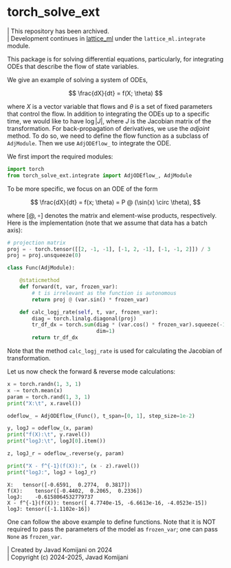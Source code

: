 # torch_solve_ext

| This repository has been archived. \
| Development continues in [lattice_ml](https://github.com/jkomijani/lattice_ml) under the `lattice_ml.integrate` module.

This package is for solving differential equations, particularly, for 
integrating ODEs that describe the flow of state variables.

We give an example of solving a system of ODEs,

$$
\frac{dX}{dt} = f(X; \theta)
$$

where $X$ is a vector variable that flows and $\theta$ is a set of fixed 
parameters that control the flow. In addition to integrating the ODEs up to a 
specific time, we would like to have $\log|J|$, where $J$ is the Jacobian 
matrix of the transformation. For back-propagation of derivatives, we use the 
*adjoint* method. To do so, we need to define the flow function as a subclass 
of `AdjModule`. Then we use `AdjODEflow_` to integrate the ODE.

We first import the required modules:

```python
import torch
from torch_solve_ext.integrate import AdjODEflow_, AdjModule
```

To be more specific, we focus on an ODE of the form

$$
\frac{dX}{dt} = f(x; \theta) = P @ (\sin(x) \circ \theta),
$$

where $[@, \circ]$ denotes the matrix and element-wise products, respectively. 
Here is the implementation (note that we assume that data has a batch axis):

```python
# projection matrix
proj = - torch.tensor([[2, -1, -1], [-1, 2, -1], [-1, -1, 2]]) / 3
proj = proj.unsqueeze(0)

class Func(AdjModule):

    @staticmethod
    def forward(t, var, frozen_var):
        # t is irrelevant as the function is autonomous
        return proj @ (var.sin() * frozen_var)

    def calc_logj_rate(self, t, var, frozen_var):
        diag = torch.linalg.diagonal(proj)
        tr_df_dx = torch.sum(diag * (var.cos() * frozen_var).squeeze(-1), 
                             dim=1)
        return tr_df_dx
```

Note that the method `calc_logj_rate` is used for calculating the Jacobian of 
transformation.

Let us now check the forward & reverse mode calculations:

```python
x = torch.randn(1, 3, 1)
x -= torch.mean(x)
param = torch.rand(1, 3, 1)
print("X:\t", x.ravel())

odeflow_ = AdjODEflow_(Func(), t_span=[0, 1], step_size=1e-2)

y, logJ = odeflow_(x, param)
print("f(X):\t", y.ravel())
print("logJ:\t", logJ[0].item())

z, logJ_r = odeflow_.reverse(y, param)

print("X - f^{-1}(f(X)):", (x - z).ravel())
print("logJ:", logJ + logJ_r)
```

```
X:   tensor([-0.6591,  0.2774,  0.3817])
f(X):    tensor([-0.4402,  0.2065,  0.2336])
logJ:    -0.6158064532779737
X - f^{-1}(f(X)): tensor([ 4.7740e-15, -6.6613e-16, -4.0523e-15])
logJ: tensor([-1.1102e-16])
```

One can follow the above example to define functions. Note that it is NOT 
required to pass the parameters of the model as `frozen_var`; one can pass 
`None` as `frozen_var`.


| Created by Javad Komijani on 2024 \
| Copyright (c) 2024-2025, Javad Komijani
